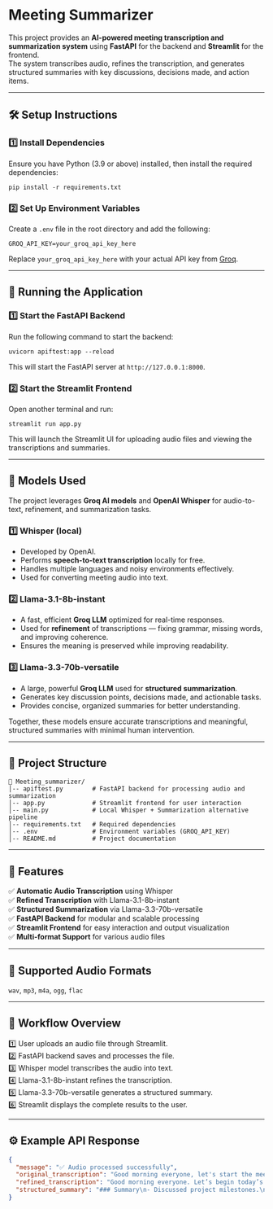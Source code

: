 # Meeting Summarizer

This project provides an **AI-powered meeting transcription and summarization system** using **FastAPI** for the backend and **Streamlit** for the frontend.  
The system transcribes audio, refines the transcription, and generates structured summaries with key discussions, decisions made, and action items.

---
## 🛠 Setup Instructions

### 1️⃣ Install Dependencies
Ensure you have Python (3.9 or above) installed, then install the required dependencies:

    pip install -r requirements.txt

### 2️⃣ Set Up Environment Variables
Create a `.env` file in the root directory and add the following:

    GROQ_API_KEY=your_groq_api_key_here

Replace `your_groq_api_key_here` with your actual API key from [Groq](https://console.groq.com/).

---

## 🚀 Running the Application

### 1️⃣ Start the FastAPI Backend
Run the following command to start the backend:

    uvicorn apiftest:app --reload

This will start the FastAPI server at `http://127.0.0.1:8000`.

### 2️⃣ Start the Streamlit Frontend
Open another terminal and run:

    streamlit run app.py

This will launch the Streamlit UI for uploading audio files and viewing the transcriptions and summaries.

---

## 🤖 Models Used

The project leverages **Groq AI models** and **OpenAI Whisper** for audio-to-text, refinement, and summarization tasks.

### 1️⃣ Whisper (local)
- Developed by OpenAI.  
- Performs **speech-to-text transcription** locally for free.  
- Handles multiple languages and noisy environments effectively.  
- Used for converting meeting audio into text.

### 2️⃣ Llama-3.1-8b-instant
- A fast, efficient **Groq LLM** optimized for real-time responses.  
- Used for **refinement** of transcriptions — fixing grammar, missing words, and improving coherence.  
- Ensures the meaning is preserved while improving readability.

### 3️⃣ Llama-3.3-70b-versatile
- A large, powerful **Groq LLM** used for **structured summarization**.  
- Generates key discussion points, decisions made, and actionable tasks.  
- Provides concise, organized summaries for better understanding.

Together, these models ensure accurate transcriptions and meaningful, structured summaries with minimal human intervention.

---

## 📂 Project Structure
    📂 Meeting_summarizer/
    │-- apiftest.py        # FastAPI backend for processing audio and summarization
    │-- app.py             # Streamlit frontend for user interaction
    │-- main.py            # Local Whisper + Summarization alternative pipeline
    │-- requirements.txt   # Required dependencies
    │-- .env               # Environment variables (GROQ_API_KEY)
    │-- README.md          # Project documentation

---

## 🎯 Features
✅ **Automatic Audio Transcription** using Whisper  
✅ **Refined Transcription** with Llama-3.1-8b-instant  
✅ **Structured Summarization** via Llama-3.3-70b-versatile  
✅ **FastAPI Backend** for modular and scalable processing  
✅ **Streamlit Frontend** for easy interaction and output visualization  
✅ **Multi-format Support** for various audio files  

---

## 🧩 Supported Audio Formats
`wav`, `mp3`, `m4a`, `ogg`, `flac`

---

## 🧠 Workflow Overview

1️⃣ User uploads an audio file through Streamlit.  
2️⃣ FastAPI backend saves and processes the file.  
3️⃣ Whisper model transcribes the audio into text.  
4️⃣ Llama-3.1-8b-instant refines the transcription.  
5️⃣ Llama-3.3-70b-versatile generates a structured summary.  
6️⃣ Streamlit displays the complete results to the user.

---

## ⚙️ Example API Response

```json
{
  "message": "✅ Audio processed successfully",
  "original_transcription": "Good morning everyone, let's start the meeting...",
  "refined_transcription": "Good morning everyone. Let’s begin today’s meeting...",
  "structured_summary": "### Summary\n- Discussed project milestones.\n### Key Decisions\n- Extended deadline by 2 weeks.\n### Action Items\n- Task: Update project plan\n  - Assigned to: Raj\n  - Due date: Oct 20"
}
